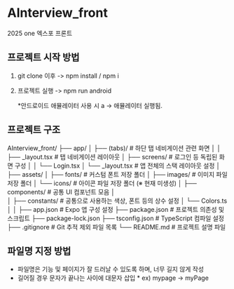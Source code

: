 # AInterview_front

2025 one 엑스포 프론트

## 프로젝트 시작 방법

1. git clone 이후
   -> npm install / npm i

2. 프로젝트 실행
   -> npm run android

   \*안드로이드 애뮬레이터 사용 시 a -> 애뮬레이터 실행됨.

## 프로젝트 구조

AInterview_front/
├── app/
│ ├── (tabs)/ # 하단 탭 네비게이션 관련 화면
│ │ ├── \_layout.tsx # 탭 네비게이션 레이아웃
│ ├── screens/ # 로그인 등 독립된 화면 구성
│ │ └── Login.tsx
│ └── \_layout.tsx # 앱 전체의 스택 레이아웃 설정
│
├── assets/
│ ├── fonts/ # 커스텀 폰트 저장 폴더
│ ├── images/ # 이미지 파일 저장 폴더
│ └── icons/ # 아이콘 파일 저장 폴더 (※ 현재 미생성)
│
├── components/ # 공통 UI 컴포넌트 모음
│  
│
├── constants/ # 공통으로 사용하는 색상, 폰트 등의 상수 설정
│ └── Colors.ts
│
│
├── app.json # Expo 앱 구성 설정
├── package.json # 프로젝트 의존성 및 스크립트
├── package-lock.json
├── tsconfig.json # TypeScript 컴파일 설정
├── .gitignore # Git 추적 제외 파일 목록
└── README.md # 프로젝트 설명 파일

## 파일명 지정 방법

- 파일명은 기능 및 페이지가 잘 드러날 수 있도록 하며, 너무 길지 않게 작성
- 길어질 경우 문자가 끝나는 사이에 대문자 삽입 \* ex) mypage -> myPage
